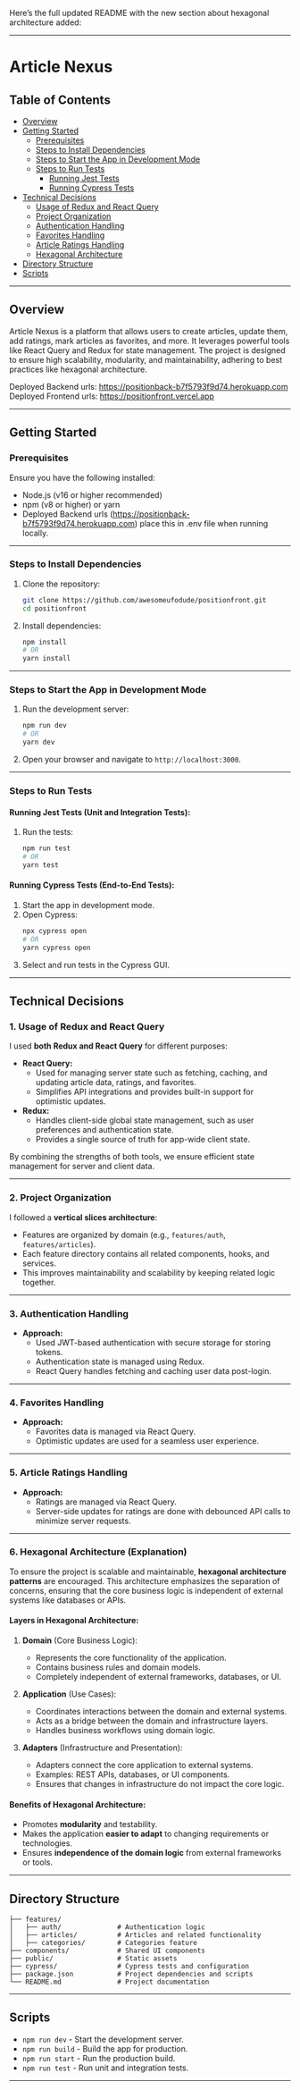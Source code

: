Here’s the full updated README with the new section about hexagonal architecture added:

---

# Article Nexus

## Table of Contents
- [Overview](#overview)
- [Getting Started](#getting-started)
  - [Prerequisites](#prerequisites)
  - [Steps to Install Dependencies](#steps-to-install-dependencies)
  - [Steps to Start the App in Development Mode](#steps-to-start-the-app-in-development-mode)
  - [Steps to Run Tests](#steps-to-run-tests)
    - [Running Jest Tests](#running-jest-tests-unit-and-integration-tests)
    - [Running Cypress Tests](#running-cypress-tests-end-to-end-tests)
- [Technical Decisions](#technical-decisions)
  - [Usage of Redux and React Query](#1-usage-of-redux-and-react-query)
  - [Project Organization](#2-project-organization)
  - [Authentication Handling](#3-authentication-handling)
  - [Favorites Handling](#4-favorites-handling)
  - [Article Ratings Handling](#5-article-ratings-handling)
  - [Hexagonal Architecture](#6-hexagonal-architecture)
- [Directory Structure](#directory-structure)
- [Scripts](#scripts)

---

## Overview

Article Nexus is a platform that allows users to create articles, update them, add ratings, mark articles as favorites, and more. It leverages powerful tools like React Query and Redux for state management. The project is designed to ensure high scalability, modularity, and maintainability, adhering to best practices like hexagonal architecture.

Deployed Backend urls: https://positionback-b7f5793f9d74.herokuapp.com
Deployed Frontend urls: https://positionfront.vercel.app

---

## Getting Started

### Prerequisites
Ensure you have the following installed:
- Node.js (v16 or higher recommended)
- npm (v8 or higher) or yarn
- Deployed Backend urls (https://positionback-b7f5793f9d74.herokuapp.com) place this in .env file when running locally.

---

### Steps to Install Dependencies
1. Clone the repository:
   ```bash
   git clone https://github.com/awesomeufodude/positionfront.git
   cd positionfront
   ```
2. Install dependencies:
   ```bash
   npm install
   # OR
   yarn install
   ```

---

### Steps to Start the App in Development Mode
1. Run the development server:
   ```bash
   npm run dev
   # OR
   yarn dev
   ```
2. Open your browser and navigate to `http://localhost:3000`.

---

### Steps to Run Tests
#### Running Jest Tests (Unit and Integration Tests):
1. Run the tests:
   ```bash
   npm run test
   # OR
   yarn test
   ```

#### Running Cypress Tests (End-to-End Tests):
1. Start the app in development mode.
2. Open Cypress:
   ```bash
   npx cypress open
   # OR
   yarn cypress open
   ```
3. Select and run tests in the Cypress GUI.

---

## Technical Decisions

### 1. **Usage of Redux and React Query**
I used **both Redux and React Query** for different purposes:
- **React Query:**
  - Used for managing server state such as fetching, caching, and updating article data, ratings, and favorites.
  - Simplifies API integrations and provides built-in support for optimistic updates.
- **Redux:**
  - Handles client-side global state management, such as user preferences and authentication state.
  - Provides a single source of truth for app-wide client state.

By combining the strengths of both tools, we ensure efficient state management for server and client data.

---

### 2. **Project Organization**
I followed a **vertical slices architecture**:
- Features are organized by domain (e.g., `features/auth`, `features/articles`).
- Each feature directory contains all related components, hooks, and services.
- This improves maintainability and scalability by keeping related logic together.

---

### 3. **Authentication Handling**
- **Approach:**
  - Used JWT-based authentication with secure storage for storing tokens.
  - Authentication state is managed using Redux.
  - React Query handles fetching and caching user data post-login.

---

### 4. **Favorites Handling**
- **Approach:**
  - Favorites data is managed via React Query.
  - Optimistic updates are used for a seamless user experience.

---

### 5. **Article Ratings Handling**
- **Approach:**
  - Ratings are managed via React Query.
  - Server-side updates for ratings are done with debounced API calls to minimize server requests.

---

### 6. **Hexagonal Architecture (Explanation)**
To ensure the project is scalable and maintainable, **hexagonal architecture patterns** are encouraged. This architecture emphasizes the separation of concerns, ensuring that the core business logic is independent of external systems like databases or APIs.

#### Layers in Hexagonal Architecture:
1. **Domain** (Core Business Logic):
   - Represents the core functionality of the application.
   - Contains business rules and domain models.
   - Completely independent of external frameworks, databases, or UI.

2. **Application** (Use Cases):
   - Coordinates interactions between the domain and external systems.
   - Acts as a bridge between the domain and infrastructure layers.
   - Handles business workflows using domain logic.

3. **Adapters** (Infrastructure and Presentation):
   - Adapters connect the core application to external systems.
   - Examples: REST APIs, databases, or UI components.
   - Ensures that changes in infrastructure do not impact the core logic.

#### Benefits of Hexagonal Architecture:
- Promotes **modularity** and testability.
- Makes the application **easier to adapt** to changing requirements or technologies.
- Ensures **independence of the domain logic** from external frameworks or tools.

---

## Directory Structure
```
├── features/
│   ├── auth/              # Authentication logic
│   ├── articles/          # Articles and related functionality
│   ├── categories/        # Categories feature
├── components/            # Shared UI components        
├── public/                # Static assets
├── cypress/               # Cypress tests and configuration
├── package.json           # Project dependencies and scripts
└── README.md              # Project documentation
```

---

## Scripts
- `npm run dev` - Start the development server.
- `npm run build` - Build the app for production.
- `npm run start` - Run the production build.
- `npm run test` - Run unit and integration tests.

---